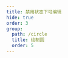 ```yaml
---
title: 禁用状态下可编辑
hide: true
order: 3
group:
  path: /circle
  title: 绘制圆
  order: 5
---
```


<code src="./disableEditable.tsx" compact="true" defaultShowCode="true"></code>
